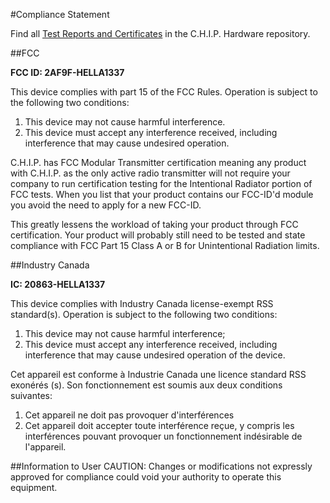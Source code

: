 #Compliance Statement

Find all [Test Reports and Certificates](https://github.com/NextThingCo/CHIP-Hardware/tree/master/CHIP%5Bv1_0%5D/CHIP_Compliance) in the C.H.I.P. Hardware repository.

##FCC

**FCC ID: 2AF9F-HELLA1337**

This device complies with part 15 of the FCC Rules. Operation is subject to the following two conditions: 

1. This device may not cause harmful interference. 
2. This device must accept any interference received, including interference that may cause undesired operation.

C.H.I.P. has FCC Modular Transmitter certification meaning any product with C.H.I.P. as the only active radio transmitter will not require your company to run certification testing for the Intentional Radiator portion of FCC tests. When you list that your product contains our FCC-ID'd module you avoid the need to apply for a new FCC-ID.

This greatly lessens the workload of taking your product through FCC certification. Your product will probably still need to be tested and state compliance with FCC Part 15 Class A or B for Unintentional Radiation limits. 

##Industry Canada

**IC: 20863-HELLA1337**

This device complies with Industry Canada license-exempt RSS standard(s). Operation is subject to the following two conditions:

1. This device may not cause harmful interference;
2. This device must accept any interference received, including interference that may cause undesired operation of the device.

Cet appareil est conforme à Industrie Canada une licence standard RSS exonérés (s). Son fonctionnement est soumis aux deux conditions suivantes:
1. Cet appareil ne doit pas provoquer d'interférences
2. Cet appareil doit accepter toute interférence reçue, y compris les interférences pouvant provoquer un fonctionnement indésirable de l'appareil.

##Information to User
CAUTION: Changes or modifications not expressly approved for compliance could void your authority to operate this equipment.
